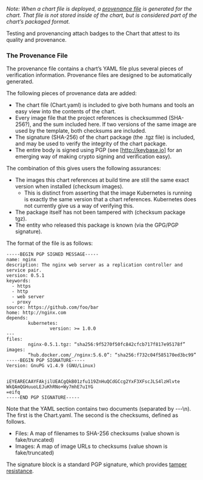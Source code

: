 _Note: When a chart file is deployed, a [provenance file](#the-provenance-file) is generated for the chart. That file is not stored inside of the chart, but is considered part of the chart’s packaged format._

Testing and provenancing attach badges to the Chart that attest to its quality and provenance. 

### The Provenance File

The provenance file contains a chart’s YAML file plus several pieces of verification information. Provenance files are designed to be automatically generated.


The following pieces of provenance data are added:


* The chart file (Chart.yaml) is included to give both humans and tools an easy view into the contents of the chart.
* Every image file that the project references is checksummed (SHA-256?), and the sum included here. If two versions of the same image are used by the template, both checksums are included.
* The signature (SHA-256) of the chart package (the .tgz file) is included, and may be used to verify the integrity of the chart package.
* The entire body is signed using PGP (see [http://keybase.io] for an emerging way of making crypto signing and verification easy).


The combination of this gives users the following assurances:


* The images this chart references at build time are still the same exact version when installed (checksum images).
   * This is distinct from asserting that the image Kubernetes is running is exactly the same version that a chart references. Kubernetes does not currently give us a way of verifying this.
* The package itself has not been tampered with (checksum package tgz).
* The entity who released this package is known (via the GPG/PGP signature).


The format of the file is as follows:

```
-----BEGIN PGP SIGNED MESSAGE-----
name: nginx
description: The nginx web server as a replication controller and service pair.
version: 0.5.1
keywords:
  - https
  - http
  - web server
  - proxy
source: https://github.com/foo/bar
home: http://nginx.com
depends:
        kubernetes:
                version: >= 1.0.0
---
files:
        nginx-0.5.1.tgz: “sha256:9f5270f50fc842cfcb717f817e95178f”
images:
        “hub.docker.com/_/nginx:5.6.0”: “sha256:f732c04f585170ed3bc99”
-----BEGIN PGP SIGNATURE-----
Version: GnuPG v1.4.9 (GNU/Linux)


iEYEARECAAYFAkjilUEACgQkB01zfu119ZnHuQCdGCcg2YxF3XFscJLS4lzHlvte
WkQAmQGHuuoLEJuKhRNo+Wy7mhE7u1YG
=eifq
-----END PGP SIGNATURE-----
```

Note that the YAML section contains two documents (separated by ---\n). The first is the Chart.yaml. The second is the checksums, defined as follows.


* Files: A map of filenames to SHA-256 checksums (value shown is fake/truncated)
* Images: A map of image URLs to checksums (value shown is fake/truncated)


The signature block is a standard PGP signature, which provides [tamper resistance](http://www.rossde.com/PGP/pgp_signatures.html).
